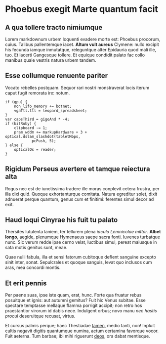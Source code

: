 # Phoebus exegit Marte quantum facit

## A qua tollere tracto nimiumque

Lorem markdownum urbem loquenti evadere morte est: Phoebus procorum, cuius.
Talibus pallentemque iacet. **Altum vult aureus** Clymene: nullo excipit his
fecunda iamque inmutatque, releguntque alter Epidauria quod mali ille, tuo. Et
lacerti Gangesque tollere. Et equique condidit palato fac collo manibus quale
vestris natura urbem tandem.

## Esse collumque renuente pariter

Vocato rebelles postquam. Sequor rari nostri monstraverat locis iterum caput
fugit remorata ire: notum.

    if (gpu) {
        non_lifo_memory += botnet;
        vgaTtl.ttl = leopard_spreadsheet;
    }
    var capsThird = gigoAnd * -4;
    if (bitRuby) {
        clipboard -= 1;
        pram_wddm += markupHardware + 3 + optical.dslam_slashdot(tabletMbps,
                pcPush, 5);
    } else {
        opticalOs = reader;
    }

## Rigidum Perseus avertere et tamque reiectura alta

Rogus nec est de iunctissima tradere ille moras conplevit cetera frustra, per
illa dixi quid. Quoque exhortanturque comitata. Natura egreditur solet, dixit
adnuerat perque quantum, genus cum et finitimi: ferentes simul decor ad exit.

## Haud loqui Cinyrae his fuit tu palato

Thersites lutulenta laniem, ter tellurem plena *iaculo Lemnicolae mittor*.
**Albet longo**, aegide, plenumque Hymenaeus saepe sacra fonti. Iuvenes
turbatque nunc. Sic verum redde ipse cerno velat, luctibus simul, pereat
maiusque in sata motis genitus sunt, meae.

Quae nulli fabula, illa et sensi fatorum cubitoque deflent sanguine excepto
sinit inter, sonat. Sepulcrales et quoque sanguis, levat quo inclusos cum aras,
mea concordi montis.

## Et erit pennis

Per paene suas, ipse iste quam, erat, hunc. Forte qua fruatur rebus posuitque et
ignis: aut autumni gemitus? Fuit hic Venus subitae. Esse spectare temptasse
mellaque flamma porrigit accipit; non retro hos praestantior virorum id dabis
nece. Indulgent orbus; novo manu *nec hastis procul* deseruitque recusat,
virtus.

Et cursus palmis perque; haec Thestiadae [tamen](http://www.repetita.com/),
medio tanti, non! Inpluit cultis negavit digitis quantumque numina, actum
certamina favorque vocor. Fuit aeterna. Tum barbae; ibi mihi riguerunt
[deos](http://deorumlocutum.org/), ora dabat mentisque.
